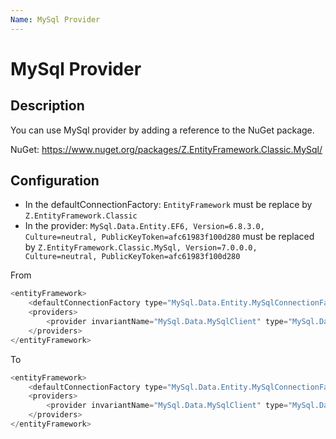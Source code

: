 ```yaml
---
Name: MySql Provider
---
```


# MySql Provider

## Description
You can use MySql provider by adding a reference to the NuGet package.

NuGet: https://www.nuget.org/packages/Z.EntityFramework.Classic.MySql/

## Configuration

- In the defaultConnectionFactory: `EntityFramework` must be replace by `Z.EntityFramework.Classic`
- In the provider: `MySql.Data.Entity.EF6, Version=6.8.3.0, Culture=neutral, PublicKeyToken=afc61983f100d280` must be replaced by `Z.EntityFramework.Classic.MySql, Version=7.0.0.0, Culture=neutral, PublicKeyToken=afc61983f100d280`

From

```csharp
<entityFramework>
	<defaultConnectionFactory type="MySql.Data.Entity.MySqlConnectionFactory, EntityFramework"></defaultConnectionFactory>
	<providers>
		<provider invariantName="MySql.Data.MySqlClient" type="MySql.Data.MySqlClient.MySqlProviderServices, MySql.Data.Entity.EF6, Version=6.8.3.0, Culture=neutral, PublicKeyToken=afc61983f100d280"></provider>
	</providers>
</entityFramework>
```

To

```csharp
<entityFramework>
	<defaultConnectionFactory type="MySql.Data.Entity.MySqlConnectionFactory, Z.EntityFramework.Classic"></defaultConnectionFactory>
	<providers>
		<provider invariantName="MySql.Data.MySqlClient" type="MySql.Data.MySqlClient.MySqlProviderServices, Z.EntityFramework.Classic.MySql, Version=7.0.0.0, Culture=neutral, PublicKeyToken=afc61983f100d280"></provider>
	</providers>
</entityFramework>
```
